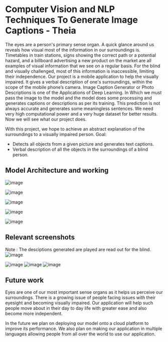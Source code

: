 # Computer Vision and NLP Techniques To Generate Image Captions - Theia
The eyes are a person's primary sense organ. A quick glance around us reveals how visual most of
the information in our surroundings is. Timetables in train stations, signs showing the correct path or
a potential hazard, and a billboard advertising a new product on the market are all examples of visual
information that we see on a regular basis. For the blind and visually challenged, most of this
information is inaccessible, limiting their independence. Our project is a mobile application to help
the visually impaired. It gives a verbal description of one's surroundings, within the scope of the
mobile phone’s camera.
Image Caption Generator or Photo Descriptions is one of the Applications of Deep Learning. In
Which we must pass the image to the model and the model does some processing and generates
captions or descriptions as per its training. This prediction is not always accurate and generates some
meaningless sentences. We need very high computational power and a very huge dataset for better
results. Now we will see what our project does.

With this project, we hope to achieve an abstract explanation of the surroundings to a visually
impaired person.
Goal:

* Detects all objects from a given picture and generates text captions.
* Verbal description of all the objects in the surroundings of a blind person.

## Model Architecture and working

![image](https://github.com/vishwajeet-hogale/theia/assets/69192757/f29cac0c-eac9-45fa-8367-dfe13f04dce7)

![image](https://github.com/vishwajeet-hogale/theia/assets/69192757/a3c45cd0-72af-4907-a52b-e877086f5b91)

![image](https://github.com/vishwajeet-hogale/theia/assets/69192757/e5e58af2-b230-4865-8920-907cd988deb8)

![image](https://github.com/vishwajeet-hogale/theia/assets/69192757/f0e2e7cd-9fb3-42bc-99f0-ffa6bdd9847b)

![image](https://github.com/vishwajeet-hogale/theia/assets/69192757/aa17c21f-b05f-4aa8-8c1e-93f2920cb461)

## Relevant screenshots 

Note : The desciptions generated are played are read out for the blind. 
![image](https://github.com/vishwajeet-hogale/theia/assets/69192757/d489810a-32ef-4308-a0b5-1ebbadfcb1f2)

![image](https://github.com/vishwajeet-hogale/theia/assets/69192757/1e858a1c-8d96-473f-9a50-9d89be9e7655)
![image](https://github.com/vishwajeet-hogale/theia/assets/69192757/b74d12c1-5c32-46af-969a-ab2acf05c3f5)
![image](https://github.com/vishwajeet-hogale/theia/assets/69192757/7c8414ca-e2b5-4880-b969-81b54bf8d833)

## Future work 
Eyes are one of our most important sense organs as it helps us perceive our surroundings. There is a growing issue of people facing issues with their eyesight and becoming visually impaired. Our application will help such people move about in their day to day life with greater ease and also become more independent.

In the future we plan on deploying our model onto a cloud platform to improve its performance. We also plan on making our application in multiple languages allowing people from all over the world to use our application.



